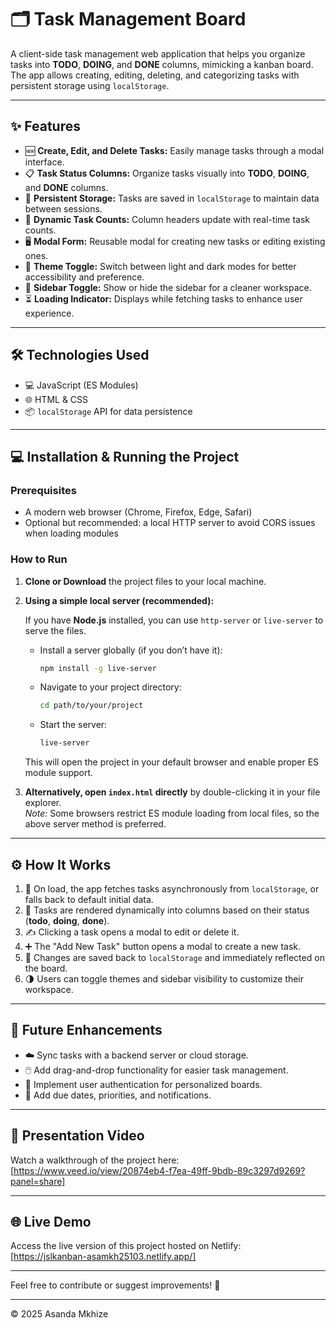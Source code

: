 # 🗂️ Task Management Board

A client-side task management web application that helps you organize tasks into **TODO**, **DOING**, and **DONE** columns, mimicking a kanban board. The app allows creating, editing, deleting, and categorizing tasks with persistent storage using `localStorage`.

---

## ✨ Features

- 🆕 **Create, Edit, and Delete Tasks:** Easily manage tasks through a modal interface.
- 📋 **Task Status Columns:** Organize tasks visually into **TODO**, **DOING**, and **DONE** columns.
- 💾 **Persistent Storage:** Tasks are saved in `localStorage` to maintain data between sessions.
- 🔢 **Dynamic Task Counts:** Column headers update with real-time task counts.
- 🖥️ **Modal Form:** Reusable modal for creating new tasks or editing existing ones.
- 🎨 **Theme Toggle:** Switch between light and dark modes for better accessibility and preference.
- 📂 **Sidebar Toggle:** Show or hide the sidebar for a cleaner workspace.
- ⏳ **Loading Indicator:** Displays while fetching tasks to enhance user experience.

---

## 🛠️ Technologies Used

- 💻 JavaScript (ES Modules)
- 🌐 HTML & CSS
- 📦 `localStorage` API for data persistence

---

## 💻 Installation & Running the Project

### Prerequisites

- A modern web browser (Chrome, Firefox, Edge, Safari)
- Optional but recommended: a local HTTP server to avoid CORS issues when loading modules

### How to Run

1. **Clone or Download** the project files to your local machine.

2. **Using a simple local server (recommended):**

   If you have **Node.js** installed, you can use `http-server` or `live-server` to serve the files.

   - Install a server globally (if you don’t have it):

     ```bash
     npm install -g live-server
     ```

   - Navigate to your project directory:

     ```bash
     cd path/to/your/project
     ```

   - Start the server:

     ```bash
     live-server
     ```

   This will open the project in your default browser and enable proper ES module support.

3. **Alternatively, open `index.html` directly** by double-clicking it in your file explorer.  
   *Note:* Some browsers restrict ES module loading from local files, so the above server method is preferred.

---

## ⚙️ How It Works

1. 🚀 On load, the app fetches tasks asynchronously from `localStorage`, or falls back to default initial data.
2. 🧩 Tasks are rendered dynamically into columns based on their status (**todo**, **doing**, **done**).
3. ✍️ Clicking a task opens a modal to edit or delete it.
4. ➕ The "Add New Task" button opens a modal to create a new task.
5. 💾 Changes are saved back to `localStorage` and immediately reflected on the board.
6. 🌗 Users can toggle themes and sidebar visibility to customize their workspace.

---

## 🔮 Future Enhancements

- ☁️ Sync tasks with a backend server or cloud storage.
- 🖱️ Add drag-and-drop functionality for easier task management.
- 🔐 Implement user authentication for personalized boards.
- 📅 Add due dates, priorities, and notifications.

---

## 🎥 Presentation Video

Watch a walkthrough of the project here:  
[https://www.veed.io/view/20874eb4-f7ea-49ff-9bdb-89c3297d9269?panel=share]

---

## 🌐 Live Demo

Access the live version of this project hosted on Netlify:  
[https://jslkanban-asamkh25103.netlify.app/]

---

Feel free to contribute or suggest improvements! 🙌

---

© 2025 Asanda Mkhize
